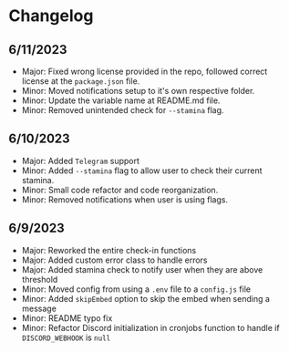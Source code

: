 # Changelog

## 6/11/2023
- Major: Fixed wrong license provided in the repo, followed correct license at the `package.json` file.
- Minor: Moved notifications setup to it's own respective folder.
- Minor: Update the variable name at README.md file.
- Minor: Removed unintended check for `--stamina` flag.

## 6/10/2023
- Major: Added `Telegram` support
- Minor: Added `--stamina` flag to allow user to check their current stamina.
- Minor: Small code refactor and code reorganization.
- Minor: Removed notifications when user is using flags.

## 6/9/2023
- Major: Reworked the entire check-in functions
- Major: Added custom error class to handle errors
- Major: Added stamina check to notify user when they are above threshold
- Minor: Moved config from using a `.env` file to a `config.js` file
- Minor: Added `skipEmbed` option to skip the embed when sending a message
- Minor: README typo fix
- Minor: Refactor Discord initialization in cronjobs function to handle if `DISCORD_WEBHOOK` is `null`